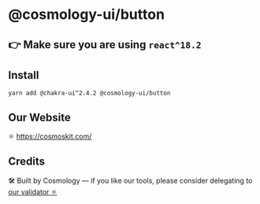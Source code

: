 # @cosmology-ui/button

## 👉 Make sure you are using `react^18.2`

## Install

```
yarn add @chakra-ui^2.4.2 @cosmology-ui/button
```

## Our Website

⚛️ https://cosmoskit.com/

## Credits

🛠 Built by Cosmology — if you like our tools, please consider delegating to [our validator ⚛️](https://cosmology.tech/validator)
